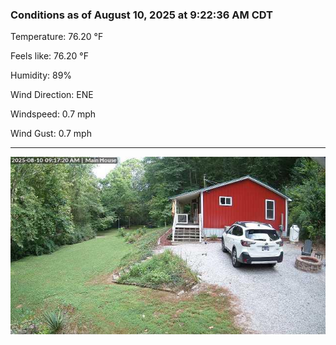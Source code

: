 ### Conditions as of August 10, 2025 at 9:22:36 AM CDT 

Temperature: 76.20 &deg;F

Feels like: 76.20 &deg;F

Humidity: 89%

Wind Direction: ENE

Windspeed: 0.7 mph

Wind Gust: 0.7 mph

---

<img src="./images/latest.jpeg"/>

